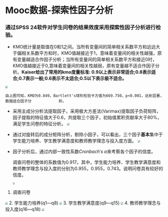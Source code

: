 # Mooc数据-探索性因子分析

### 通过SPSS 24软件对学生问卷的结果效度采用探索性因子分析进行检验。

- KMO统计量是取值在0和1之间。当所有变量间的简单相关系数平方和远远大于偏相关系数平方和时，KMO值越接近于1，意味着变量间的相关性越强，原有变量越适合作因子分析；当所有变量间的简单相关系数平方和接近0时，KMO值越接近于0,意味着变量间的相关性越弱，原有变量越不适合作因子分析。**Kaiser给出了常用的kmo度量标准: 0.9以上表示非常适合;0.8表示适合;0.7表示一般;0.6表示不太适合;0.5以下表示极不适合。**


<img src="https://ws3.sinaimg.cn/large/006tKfTcgy1fr0m85vuehj30g406wt9m.jpg" style="zoom:50%" />

 	由上图可知，KMO为0.849，Bartlett's球形检验卡方值为669.750，p<0.001，达到显著，数据适合因子分			  析。

- 采用主成分分析法提取因子，采用极大方差法(Varimax)提取因子负荷矩阵，因子提取的特征值大于0.6，共提取三个因子，初始值累积贡献率大于80%，满足学生问卷的特征分析。
  <img src="https://ws2.sinaimg.cn/large/006tKfTcgy1fr0m3d4a01j30ng0sun1d.jpg" style="zoom:50%" />

- 通过对旋转后的成分矩阵分析，剔除小因子，可以看出，三个因子**基本**集中于学生能力培养、学生教学满意度和教师教学理念与投入度方面。
  <img src="https://ws3.sinaimg.cn/large/006tKfTcgy1fr0m6ktzmij30ca0ty76s.jpg" style="zoom:50%"/>

- 因子分析后，通过内部一致性系数$Cronbach's\;\alpha$来考察各个因子的信度。

  调查问卷的整体的系数值为0.917。其中，学生能力培养、学生教学满意度和教师教学理念与投入度的分别为0.955，0.955，0.743。说明问卷具有较好的信度。

  

  <img src="https://ws2.sinaimg.cn/large/006tKfTcgy1fr0mkdw3i6j30ya0nqqfq.jpg" style="zoom:40%"/>
1. 调查问卷
  <img src="https://ws4.sinaimg.cn/large/006tKfTcgy1fr0mca6rckj30bk05ojrm.jpg" style="zoom:50%"/>
2. 学生能力培养(q1—q8)
  <img src="https://ws1.sinaimg.cn/large/006tKfTcgy1fr0mgmakwcj30bk05eq36.jpg" style="zoom:50%"/>
3. 学生教学满意度(q9—q15)
  <img src="https://ws4.sinaimg.cn/large/006tKfTcgy1fr0mh7zpq8j30b605iglu.jpg" style="zoom:50%"/>
4. 教师教学理念与投入度(q16—q18)
  <img src="https://ws1.sinaimg.cn/large/006tKfTcgy1fr0mhv128jj30ak05iq35.jpg" style="zoom:50%"/>

